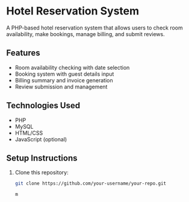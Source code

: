 # Hotel Reservation System

A PHP-based hotel reservation system that allows users to check room availability, make bookings, manage billing, and submit reviews.

## Features

- Room availability checking with date selection
- Booking system with guest details input
- Billing summary and invoice generation
- Review submission and management

## Technologies Used

- PHP
- MySQL
- HTML/CSS
- JavaScript (optional)

## Setup Instructions

1. Clone this repository:

   ```bash
   git clone https://github.com/your-username/your-repo.git

   m
